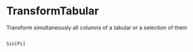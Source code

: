 # TransformTabular
Transform simultaneously all columns of a tabular or a selection of them


```wl

Sin[Pi]
